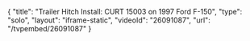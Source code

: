 {
    "title": "Trailer Hitch Install: CURT 15003 on 1997 Ford F-150",
    "type": "solo",
    "layout": "iframe-static",
    "videoId": "26091087",
    "url": "\/tvpembed\/26091087"
}